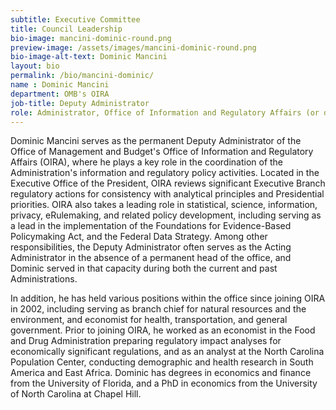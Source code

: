 ```yaml
---
subtitle: Executive Committee
title: Council Leadership
bio-image: mancini-dominic-round.png
preview-image: /assets/images/mancini-dominic-round.png
bio-image-alt-text: Dominic Mancini
layout: bio
permalink: /bio/mancini-dominic/
name : Dominic Mancini
department: OMB's OIRA
job-title: Deputy Administrator
role: Administrator, Office of Information and Regulatory Affairs (or designee)
---
```

Dominic Mancini serves as the permanent Deputy Administrator of the Office of Management and Budget's Office of Information and Regulatory Affairs (OIRA), where he plays a key role in the coordination of the Administration's information and regulatory policy activities.   Located in the Executive Office of the President, OIRA reviews significant Executive Branch regulatory actions for consistency with analytical principles and Presidential priorities.   OIRA also takes a leading role in statistical, science, information, privacy, eRulemaking, and related policy development, including serving as a lead in the implementation of the Foundations for Evidence-Based Policymaking Act, and the Federal Data Strategy.  Among other responsibilities, the Deputy Administrator often serves as the Acting Administrator in the absence of a permanent head of the office, and Dominic served in that capacity during both the current and past Administrations.
 
In addition, he has held various positions within the office since joining OIRA in 2002, including serving as branch chief for natural resources and the environment, and economist for health, transportation, and general government.  Prior to joining OIRA, he worked as an economist in the Food and Drug Administration preparing regulatory impact analyses for economically significant regulations, and as an analyst at the North Carolina Population Center, conducting demographic and health research in South America and East Africa.  Dominic has degrees in economics and finance from the University of Florida, and a PhD in economics from the University of North Carolina at Chapel Hill. 
